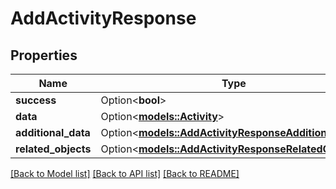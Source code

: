 # AddActivityResponse

## Properties

Name | Type | Description | Notes
------------ | ------------- | ------------- | -------------
**success** | Option<**bool**> |  | [optional]
**data** | Option<[**models::Activity**](Activity.md)> |  | [optional]
**additional_data** | Option<[**models::AddActivityResponseAdditionalData**](AddActivityResponse_additional_data.md)> |  | [optional]
**related_objects** | Option<[**models::AddActivityResponseRelatedObjects**](AddActivityResponse_related_objects.md)> |  | [optional]

[[Back to Model list]](../README.md#documentation-for-models) [[Back to API list]](../README.md#documentation-for-api-endpoints) [[Back to README]](../README.md)


